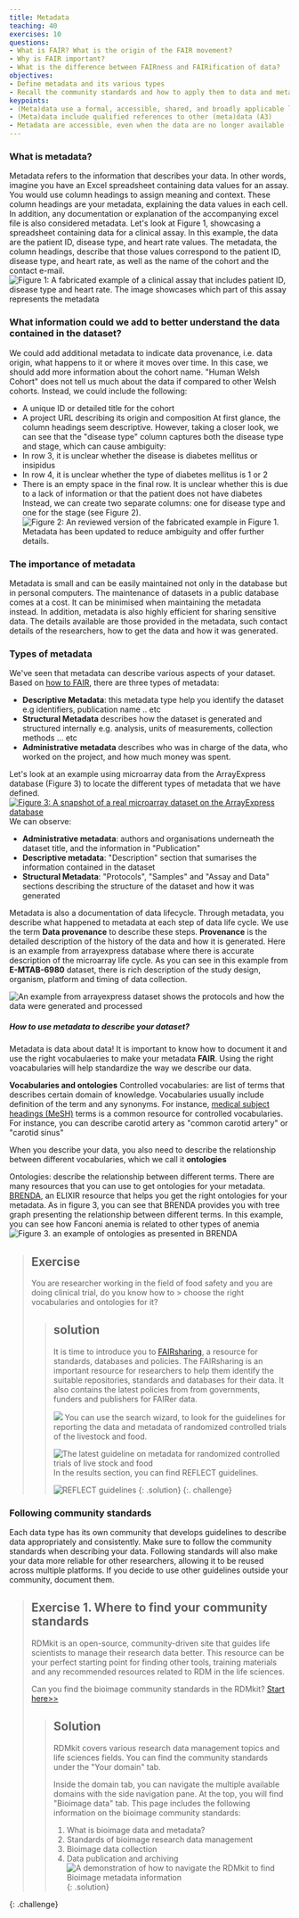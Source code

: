 ```yaml
---
title: Metadata
teaching: 40
exercises: 10
questions:
- What is FAIR? What is the origin of the FAIR movement?
- Why is FAIR important?
- What is the difference between FAIRness and FAIRification of data?
objectives:
- Define metadata and its various types
- Recall the community standards and how to apply them to data and metadata
keypoints:
- (Meta)data use a formal, accessible, shared, and broadly applicable language for knowledge representation (I1)
- (Meta)data include qualified references to other (meta)data (A3)
- Metadata are accessible, even when the data are no longer available (A2)
--- 
```

### What is metadata?
Metadata refers to the information that describes your data.
In other words, imagine you have an Excel spreadsheet containing data values for an assay. You would use column headings to assign meaning and context. These column headings are your metadata, explaining the data values in each cell. In addition, any documentation or explanation of the accompanying excel file is also considered metadata.
Let's look at Figure 1, showcasing a spreadsheet containing data for a clinical assay. In this example, the data are the patient ID, disease type, and heart rate values. The metadata, the column headings, describe that those values correspond to the patient ID, disease type, and heart rate, as well as the name of the cohort and the contact e-mail.
![Figure 1: A fabricated example of a clinical assay that includes patient ID, disease type and heart rate. The image showcases which part of this assay represents the metadata](https://i.imgur.com/ArqBsRG.png)
### What information could we add to better understand the data contained in the dataset?
We could add additional metadata to indicate data provenance, i.e. data origin, what happens to it or where it moves over time.
In this case, we should add more information about the cohort name. "Human Welsh Cohort" does not tell us much about the data if compared to other Welsh cohorts. Instead, we could include the following:
- A unique ID or detailed title for the cohort
- A project URL describing its origin and composition
At first glance, the column headings seem descriptive. However, taking a closer look, we can see that the "disease type" column captures both the disease type and stage, which can cause ambiguity:
- In row 3, it is unclear whether the disease is diabetes mellitus or insipidus
- In row 4, it is unclear whether the type of diabetes mellitus is 1 or 2
- There is an empty space in the final row. It is unclear whether this is due to a lack of information or that the patient does not have diabetes
Instead, we can create two separate columns: one for disease type and one for the stage (see Figure 2).
![Figure 2: An reviewed version of the fabricated example in Figure 1. Metadata has been updated to reduce ambiguity and offer further details.](https://i.imgur.com/hujGaWw.png)
### The importance of metadata
Metadata is small and can be easily maintained not only in the database but in personal computers. The maintenance of datasets in a public database comes at a cost. It can be minimised when maintaining the metadata instead.
In addition, metadata is also highly efficient for sharing sensitive data. The details available are those provided in the metadata, such contact details of the researchers, how to get the data and how it was generated.

### Types of metadata
We've seen that metadata can describe various aspects of your dataset. Based on [how to FAIR](https://howtofair.dk/how-to-fair/metadata/), there are three types of metadata:
- **Descriptive Metadata**: this metadata type help you identify the dataset e.g identifiers, publication name .. etc
- **Structural Metadata** describes how the dataset is generated and structured internally e.g. analysis, units of measurements, collection methods ... etc
- **Administrative metadata** describes who was in charge of the data, who worked on the project, and how much money was spent.

Let's look at an example using microarray data from the ArrayExpress database (Figure 3) to locate the different types of metadata that we have defined.
[![Figure 3: A snapshot of a real microarray dataset on the ArrayExpress database](https://i.imgur.com/igdEmOu.png)](https://www.ebi.ac.uk/biostudies/arrayexpress/studies/E-MTAB-7933)
We can observe:
- **Administrative metadata**: authors and organisations underneath the dataset title, and the information in "Publication"
- **Descriptive metadata**: "Description" section that sumarises the information contained in the dataset
- **Structural Metadata**: "Protocols", "Samples" and "Assay and Data" sections describing the structure of the dataset and how it was generated

Metadata is also a documentation of data lifecycle. Through metadata, you describe what happened to metadata at each step of data life cycle. We use the term **Data provenance** to describe these steps. **Provenance** is the detailed description of the history of the data and how it is generated.
Here is an example from arrayexpress database where there is accurate description of the microarray life cycle.
As you can see in this example from **E-MTAB-6980** dataset, there is rich description of the study design, organism, platform and timing of data collection. 

![An example from arrayexpress dataset shows the protocols and how the data were generated and processed](../fig/img10.PNG)

##### How to use metadata to describe your dataset?
Metadata is data about data! It is important to know how to document it and use the right vocabulaeries to make your metadata **FAIR**. Using the right voacabularies will help standardize the way we describe our data.

**Vocabularies and ontologies**
Controlled vocabularies: are list of terms that describes certain domain of knowledge. Vocabularies usually include definition of the term and any synonyms. For instance, [medical subject headings (MeSH)](https://meshb.nlm.nih.gov/#/fieldSearch) terms is a common resource for controlled vocabularies. 
For instance, you can describe carotid artery as "common carotid artery" or  "carotid sinus"

When you describe your data, you also need to describe the relationship between different vocabularies, which we call it **ontologies**

Ontologies: describe the relationship between different terms. There are many resources that you can use to get ontologies for your metadata. [BRENDA](https://www.ebi.ac.uk/ols/ontologies/bto), an ELIXIR resource that helps you get the right ontologies for your metadata. As in figure 3, you can see that BRENDA provides you with tree graph presenting the relationship between different terms. In this example, you can see how Fanconi anemia is related to other types of anemia
![Figure 3. an example of ontologies as presented in BRENDA](../fig/onto.jpg)

> ## Exercise
> You are researcher working in the field of food safety and you are doing clinical trial, do you know how to > choose the right vocabularies and ontologies for it?
>> ## solution
>> It is time to introduce you to [FAIRsharing](https://fairsharing.org/), a resource for standards, databases
>> and policies. The FAIRsharing is an important resource for researchers to help them identify the suitable
>> repositories, standards and databases for their data. It also contains the latest policies from from 
>> governments, funders and publishers for FAIRer data.
>> 
>> ![](../fig/img14.jpg)
>> You can use the search wizard, to look for the guidelines for reporting the data and metadata of randomized
>> controlled trials of the livestock and food. 
>> 
>> ![The latest guideline on metadata for randomized controlled trials of live stock and food](../fig/img15.jpg)
>> In the results section, you can find REFLECT guidelines. 
>> 
>> ![REFLECT guidelines](../fig/img16.jpg)
> {: .solution}
{:. challenge}

### Following community standards
Each data type has its own community that develops guidelines to describe data appropriately and consistently. Make sure to follow the community standards when describing your data.
Following standards will also make your data more reliable for other researchers, allowing it to be reused across multiple platforms. If you decide to use other guidelines outside your community, document them. 
 
> ## Exercise 1. Where to find your community standards
> RDMkit is an open-source, community-driven site that guides life scientists to manage their research data better. This resource can be your perfect starting point for finding other tools, training materials and any recommended resources related to RDM in the life sciences.
>
> Can you find the bioimage community standards in the RDMkit?
> [Start here>>](https://rdmkit.elixir-europe.org/)
>
> > ## Solution
> >
> > RDMkit covers various research data management topics and life sciences fields. You can find the community standards under the "Your domain" tab.
> >
> > Inside the domain tab, you can navigate the multiple available domains with the side navigation pane. At the top, you will find "Bioimage data" tab. This page includes the following information on the bioimage community standards:
> > 1. What is bioimage data and metadata?
> > 2. Standards of bioimage research data management
> > 3. Bioimage data collection
> > 4. Data publication and archiving
> > ![A demonstration of how to navigate the RDMkit to find Bioimage metadata information](https://i.imgur.com/kXl80Rm.gif)
> {: .solution}
>
{: .challenge}

